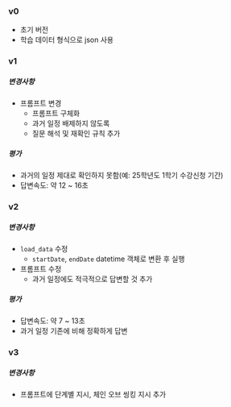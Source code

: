 ### v0

- 초기 버전
- 학습 데이터 형식으로 json 사용

### v1

##### 변경사항

- 프롬프트 변경
  - 프롬프트 구체화
  - 과거 일정 배제하지 않도록
  - 질문 해석 및 재확인 규칙 추가

##### 평가

- 과거의 일정 제대로 확인하지 못함(예: 25학년도 1학기 수강신청 기간)
- 답변속도: 약 12 ~ 16초

### v2

##### 변경사항

- `load_data` 수정
  - `startDate`, `endDate` datetime 객체로 변환 후 실행 
- 프롬프트 수정
  - 과거 일정에도 적극적으로 답변할 것 추가

##### 평가

- 답변속도: 약 7 ~ 13초
- 과거 일정 기존에 비해 정확하게 답변

### v3

##### 변경사항

- 프롬프트에 단계별 지시, 체인 오브 씽킹 지시 추가
